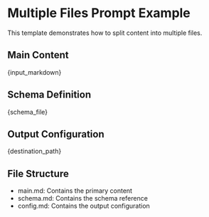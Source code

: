 # Multiple Files Prompt Example

This template demonstrates how to split content into multiple files.

## Main Content

{input_markdown}

## Schema Definition

{schema_file}

## Output Configuration

{destination_path}

## File Structure

- main.md: Contains the primary content
- schema.md: Contains the schema reference
- config.md: Contains the output configuration
